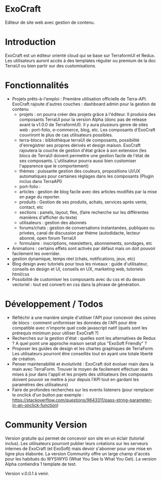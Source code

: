 # ExoCraft
Editeur de site web avec gestion de contenu.

# Introduction

ExoCraft est un éditeur orienté cloud qui se base sur TerraformUI et Redux. Les utilisateurs auront accès à des templates régulier ou premium de la doc TerraUI ou bien partir sur des customisations.

# Fonctionnalités

- Projets prêts-à-l'emploi : Première utilisation officielle de Terra-API. ExoCraft rajoute d'autres couches : dashboard admin pour la gestion de contenu
  - projets : on pourra créer des projets grâce à l'éditeur. Il produira des composants TerraUI pour la version Alpha (donc pas de release avant la v1.0.0 de TerraformUI). Il y aura plusieurs genre de sites web : port-folio, e-commerce, blog, etc. Les composants d'ExoCraft couvriront le plus de cas utilisateurs possibles.
  - terra-blocs : bibliothèque terraUI de composants, possibilité d'enregistrer ses propres dérivés et design maison. ExoCraft rajoutera la couche de gestion d'état grâce à son extension (les blocs de TerraUI doivent permettre une gestion facile de l'état de ses composants. L'utilisateur pourra aussi bien customiser l'apparence que le comportement)
  - thèmes : puissante gestion des couleurs, propositions UI/UX automatiques pour certaines réglages dans les composants (Plugin inclus dans TerraAPI)
  - port-folio : 
  - articles : gestion de blog facile avec des articles modifiés par la mise en page du reporter.
  - produits : Gestion de ses produits, achats, services après vente, contact, etc
  - sections : panels, layout, flex, (faire recherche sur les différentes manières d'afficher du texte)
  - utilisateurs : gestion des abonnés
  - forums/chats : gestion de conversations instantanées, publiques ou privées, canal de discussion par thème (autodidacte, lecteur abonné, open forum TerraUI
  - formulaire : inscriptions, newsletters, abonnements, sondages, etc
- Animations : certains effets sont activés par défaut mais on doit pouvoir facilement les overrider.
- gestion dynamique, temps réel (chats, notifications, jeux, etc)
- Blog design avec tutoriels pour tous les niveaux : guide d'utilisateur, conseils en design et UI, conseils en UX, marketing web, tutoriels html/css
- Possibilité de customiser les composants avec du css et du dessin vectoriel : tout est converti en css dans la phrase de génération.

# Développement / Todos

- Réfléchir à une manière simple d'utiliser l'API pour concevoir des usines de blocs : comment uniformiser les données de l'API pour être compatible avec n'importe quel code javascript natif (quels sont les prérequis minimum pour utiliser ExoCraft ?)
- Recherches sur la gestion d'état : quelles sont les alternatives de Redux ? A quel point une approche maison serait plus "ExoSoft Friendly" ?
- Proposer les guides de design et les chartes graphiques de TerraForm. Les utilisateurs pourront être conseillés tout en ayant une totale liberté de création.
- Penser maintenabilité et évolutivité : ExoCraft doit évoluer main dans la main avec TerraForm. Trouver le moyen de facilement effectuer des mises à jour dans l'appli et les projets des utilisateurs (les composants doivent pouvoir se mettre à jour depuis l'API tout en gardant les paramètres des utilisateurs)
- Faire de profondes recherches sur les events listeners (pour remplacer le onclick d'un button par exemple : https://stackoverflow.com/questions/9643311/pass-string-parameter-in-an-onclick-function)
# Community Version

Version gratuite qui permet de concevoir son site en un éclair (tutorial inclus). Les utilisateurs pourront publier leurs créations sur les serveurs internes de ExoCraft (et ExoSoft) mais devoir s'abonner pour une mise en ligne plus élaborée. La version Community offre un large champ d'accès pour les habitués du WYSIWYG (What You See Is What You Get). La version Alpha contiendra 1 template de test.

Version v.0.0.1 à venir.
